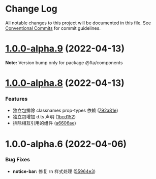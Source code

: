 # Change Log

All notable changes to this project will be documented in this file.
See [Conventional Commits](https://conventionalcommits.org) for commit guidelines.

# [1.0.0-alpha.9](https://code.amh-group.com/h5developer/basebuild/views/fta-view/compare/@fta/components@1.0.0-alpha.8...@fta/components@1.0.0-alpha.9) (2022-04-13)

**Note:** Version bump only for package @fta/components

# [1.0.0-alpha.8](https://code.amh-group.com/h5developer/basebuild/views/fta-view/compare/@fta/components@1.0.0-alpha.7...@fta/components@1.0.0-alpha.8) (2022-04-13)

### Features

- 独立包排除 classnames prop-types 依赖 ([792a81e](https://code.amh-group.com/h5developer/basebuild/views/fta-view/commits/792a81e5ddb044f7126a825dd897330e8b69c8da))
- 独立包增加 d.ts 声明 ([1bcd152](https://code.amh-group.com/h5developer/basebuild/views/fta-view/commits/1bcd15283a3bf98404eb032935e19b37deddbcd8))
- 排除相互引用的组件 ([a6606ae](https://code.amh-group.com/h5developer/basebuild/views/fta-view/commits/a6606ae6086f9692a46249aaf76835f3e231835d))

# 1.0.0-alpha.6 (2022-04-06)

### Bug Fixes

- **notice-bar:** 修复 rn 样式处理 ([55964e3](https://code.amh-group.com/h5developer/basebuild/views/fta-view/commits/55964e39a882d6f597fe572c43ba7a06fa70df6c))
